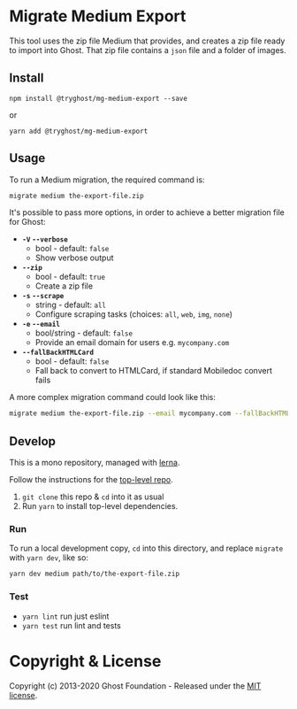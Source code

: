 # Migrate Medium Export

This tool uses the zip file Medium that provides, and creates a zip file ready to import into Ghost. That zip file contains a `json` file and a folder of images.

## Install

`npm install @tryghost/mg-medium-export --save`

or

`yarn add @tryghost/mg-medium-export`

## Usage

To run a Medium migration, the required command is:

```sh
migrate medium the-export-file.zip
```

It's possible to pass more options, in order to achieve a better migration file for Ghost:

- **`-V` `--verbose`**
    - bool - default: `false`
    - Show verbose output
- **`--zip`**
    - bool - default: `true`
    - Create a zip file
- **`-s` `--scrape`**
    - string - default: `all`
    - Configure scraping tasks (choices: `all`, `web`, `img`, `none`)
- **`-e` `--email`**
    - bool/string - default: `false`
    - Provide an email domain for users e.g. `mycompany.com`
- **`--fallBackHTMLCard`**
    - bool - default: `false`
    - Fall back to convert to HTMLCard, if standard Mobiledoc convert fails

A more complex migration command could look like this:

```sh
migrate medium the-export-file.zip --email mycompany.com --fallBackHTMLCard true --verbose
```

## Develop

This is a mono repository, managed with [lerna](https://lerna.js.org/).

Follow the instructions for the [top-level repo](https://github.com/TryGhost/migrate).
1. `git clone` this repo & `cd` into it as usual
2. Run `yarn` to install top-level dependencies.

### Run

To run a local development copy, `cd` into this directory, and replace `migrate` with `yarn dev`, like so:

```sh
yarn dev medium path/to/the-export-file.zip
```

### Test

- `yarn lint` run just eslint
- `yarn test` run lint and tests

# Copyright & License

Copyright (c) 2013-2020 Ghost Foundation - Released under the [MIT license](https://github.com/TryGhost/migrate/blob/master/packages/mg-medium-export/LICENSE).
